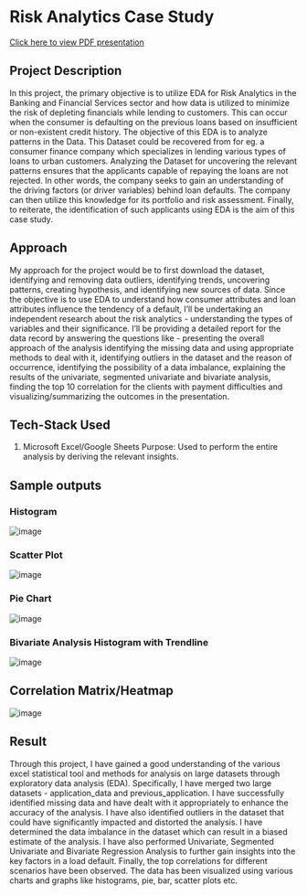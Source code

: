 # Risk Analytics Case Study

[Click here to view PDF presentation](https://drive.google.com/file/d/1mhPo5zF5FcgymgIMunYoLenvtexYJ6jy/view?usp=sharing)

## Project Description

In this project, the primary objective is to utilize EDA for Risk Analytics in the Banking and
Financial Services sector and how data is utilized to minimize the risk of depleting
financials while lending to customers. This can occur when the consumer is defaulting on
the previous loans based on insufficient or non-existent credit history. The objective of this
EDA is to analyze patterns in the Data. This Dataset could be recovered from for eg. a
consumer finance company which specializes in lending various types of loans to urban
customers. Analyzing the Dataset for uncovering the relevant patterns ensures that the
applicants capable of repaying the loans are not rejected. In other words, the company
seeks to gain an understanding of the driving factors (or driver variables) behind loan
defaults. The company can then utilize this knowledge for its portfolio and risk
assessment. Finally, to reiterate, the identification of such applicants using EDA is the aim
of this case study.

## Approach
My approach for the project would be to first download the dataset, identifying and
removing data outliers, identifying trends, uncovering patterns, creating hypothesis, and
identifying new sources of data. Since the objective is to use EDA to understand how
consumer attributes and loan attributes influence the tendency of a default, I’ll be
undertaking an independent research about the risk analytics - understanding the types of
variables and their significance. I’ll be providing a detailed report for the data record by
answering the questions like - presenting the overall approach of the analysis identifying
the missing data and using appropriate methods to deal with it, identifying outliers in the
dataset and the reason of occurrence, identifying the possibility of a data imbalance,
explaining the results of the univariate, segmented univariate and bivariate analysis,
finding the top 10 correlation for the clients with payment difficulties and
visualizing/summarizing the outcomes in the presentation.

## Tech-Stack Used
1. Microsoft Excel/Google Sheets
Purpose: Used to perform the entire analysis by deriving the relevant insights.

## Sample outputs

### Histogram
![image](https://github.com/nalindas9/data-analysis/assets/44141068/9516226e-ac08-4218-ab33-dcc4d37c9070)

### Scatter Plot
![image](https://github.com/nalindas9/data-analysis/assets/44141068/9a78c67e-af4f-470d-8d5a-8a9366efe433)

### Pie Chart
![image](https://github.com/nalindas9/data-analysis/assets/44141068/cf6cabad-ff61-433d-a22d-68810d6f0ff4)

### Bivariate Analysis Histogram with Trendline
![image](https://github.com/nalindas9/data-analysis/assets/44141068/ce267147-4b74-401b-8010-b192c2604a90)

## Correlation Matrix/Heatmap
![image](https://github.com/nalindas9/data-analysis/assets/44141068/ecfcc9d4-feb5-41a7-88ac-0296f7673107)

## Result
Through this project, I have gained a good understanding of the various excel
statistical tool and methods for analysis on large datasets through exploratory data
analysis (EDA). Specifically, I have merged two large datasets - application_data
and previous_application. I have successfully identified missing data and have dealt
with it appropriately to enhance the accuracy of the analysis. I have also identified
outliers in the dataset that could have significantly impacted and distorted the
analysis. I have determined the data imbalance in the dataset which can result in a
biased estimate of the analysis. I have also performed Univariate, Segmented
Univariate and Bivariate Regression Analysis to further gain insights into the key
factors in a load default. Finally, the top correlations for different scenarios have
been observed. The data has been visualized using various charts and graphs like
histograms, pie, bar, scatter plots etc.
